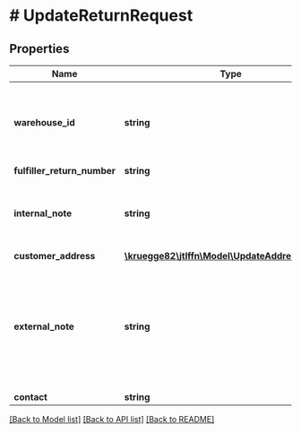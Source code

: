 # # UpdateReturnRequest

## Properties

Name | Type | Description | Notes
------------ | ------------- | ------------- | -------------
**warehouse_id** | **string** | Warehouse must be from the fulfiller who delivered the outbound | [optional]
**fulfiller_return_number** | **string** |  | [optional]
**internal_note** | **string** | Internal note of the outbound. This note is for the fulfiller only | [optional]
**customer_address** | [**\kruegge82\jtlffn\Model\UpdateAddressRequest**](UpdateAddressRequest.md) |  | [optional]
**external_note** | **string** | External note of the outbound. This note can be shown to the customer who will receive the shipment | [optional]
**contact** | **string** |  | [optional]

[[Back to Model list]](../../README.md#models) [[Back to API list]](../../README.md#endpoints) [[Back to README]](../../README.md)
